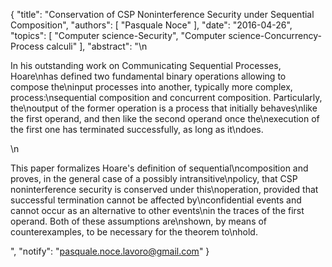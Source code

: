 {
    "title": "Conservation of CSP Noninterference Security under Sequential Composition",
    "authors": [
        "Pasquale Noce"
    ],
    "date": "2016-04-26",
    "topics": [
        "Computer science-Security",
        "Computer science-Concurrency-Process calculi"
    ],
    "abstract": "\n<p>In his outstanding work on Communicating Sequential Processes, Hoare\nhas defined two fundamental binary operations allowing to compose the\ninput processes into another, typically more complex, process:\nsequential composition and concurrent composition. Particularly, the\noutput of the former operation is a process that initially behaves\nlike the first operand, and then like the second operand once the\nexecution of the first one has terminated successfully, as long as it\ndoes.</p>\n<p>This paper formalizes Hoare's definition of sequential\ncomposition and proves, in the general case of a possibly intransitive\npolicy, that CSP noninterference security is conserved under this\noperation, provided that successful termination cannot be affected by\nconfidential events and cannot occur as an alternative to other events\nin the traces of the first operand. Both of these assumptions are\nshown, by means of counterexamples, to be necessary for the theorem to\nhold.</p>",
    "notify": "pasquale.noce.lavoro@gmail.com"
}